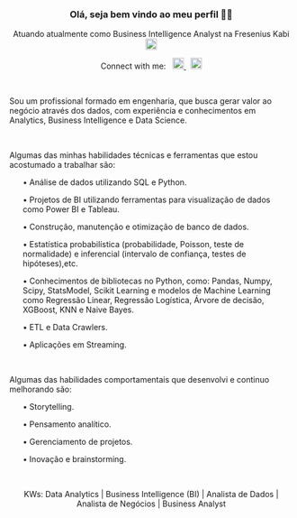 <h3 align="center">Olá, seja bem vindo ao meu perfil 👋👋</h1>
<p align="center">Atuando atualmente como Business Intelligence Analyst na Fresenius Kabi <a href="https://www.fresenius-kabi.com/br/" target="_blank" rel="noreferrer">  <img src="https://www.fresenius-kabi.com/br/images/fresenius-kabi-logo-ie-xl.png" alt="Fresenius Kabi" width="20" height="20"/> </a>  </p>

<p align="center">
    Connect with me:&nbsp;&nbsp;
    <a href="https://www.linkedin.com/in/willhsantos/" target="_blank" rel="noreferrer">  <img src="https://cdn-icons-png.flaticon.com/512/174/174857.png" alt="linkedin" width="20" height="20"/> </a> &nbsp;
    <a href="mailto: willmp2@outlook.com" target="_blank" rel="noreferrer">  <img src="https://logospng.org/download/microsoft-outlook/logo-microsoft-outlook-1024.png" alt="e-mail" width="20" height="20"/> </a>
</p>
<br>

<p>Sou um profissional formado em engenharia, que busca gerar valor ao negócio através dos dados, com experiência e conhecimentos em Analytics, Business Intelligence e Data Science.  </p>
<br>
<p>Algumas das minhas habilidades técnicas e ferramentas que estou acostumado a trabalhar são: </p>
    <ul>• Análise de dados utilizando SQL e Python. </ul>
    <ul>• Projetos de BI utilizando ferramentas para visualização de dados como Power BI e Tableau. </ul>
    <ul>• Construção, manutenção e otimização de banco de dados. </ul>
    <ul>• Estatística probabilística (probabilidade, Poisson, teste de normalidade) e inferencial (intervalo de confiança, testes de hipóteses),etc. </ul>
    <ul>• Conhecimentos de bibliotecas no Python, como: Pandas, Numpy, Scipy, StatsModel, Scikit Learning e modelos de Machine Learning como Regressão Linear, Regressão Logística, Árvore de decisão, XGBoost, KNN e Naive Bayes.  </ul>
    <ul>• ETL e Data Crawlers. </ul>
    <ul>• Aplicações em Streaming. </ul>
 
<br>
<p>Algumas das habilidades comportamentais que desenvolvi e continuo melhorando são:
<ul>• Storytelling. </ul>
<ul>• Pensamento analítico. </ul>
<ul>• Gerenciamento de projetos. </ul>
<ul>• Inovação e brainstorming. </ul>
<br>


<p align="center">KWs: Data Analytics | Business Intelligence (BI) | Analista de Dados | Analista de Negócios | Business Analyst</p>
